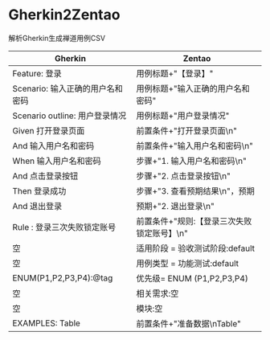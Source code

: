 # Gherkin2Zentao

解析Gherkin生成禅道用例CSV

| Gherkin                  | Zentao                   |
|--------------------------|--------------------------|
| Feature: 登录              | 用例标题+"【登录】"              |
| Scenario: 输入正确的用户名和密码    | 用例标题+"输入正确的用户名和密码"       |
| Scenario outline: 用户登录情况 | 用例标题+"用户登录情况"            |
| Given 打开登录页面             | 前置条件+"打开登录页面\n"          |
| And 输入用户名和密码             | 前置条件+"输入用户名和密码\n"        |
| When 输入用户名和密码            | 步骤+"1. 输入用户名和密码\n"       |
| And 点击登录按钮               | 步骤+"2. 点击登录按钮\n"         |
| Then 登录成功                | 步骤+"3. 查看预期结果\n"，预期      |
| And 退出登录                 | 预期+"2. 退出登录\n"           |
| Rule : 登录三次失败锁定账号        | 前置条件+"规则:【登录三次失败锁定账号】\n" |
| 空                        | 适用阶段 = 验收测试阶段:default    |
| 空                        | 用例类型 = 功能测试:default      |
| ENUM(P1,P2,P3,P4):@tag   | 优先级= ENUM (P1,P2,P3,P4)  |
| 空                        | 相关需求:空                   |
| 空                        | 模块:空                     |
| EXAMPLES: Table          | 前置条件+"准备数据\nTable"       | 